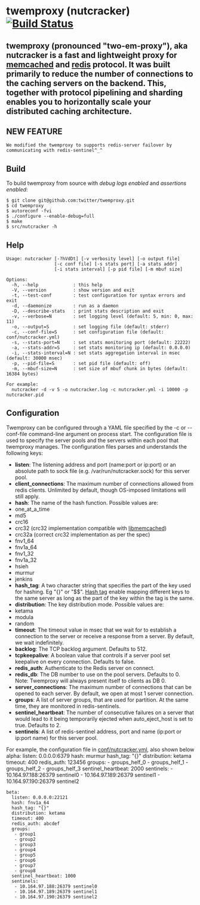 # twemproxy (nutcracker) [![Build Status](https://secure.travis-ci.org/twitter/twemproxy.png)](http://travis-ci.org/twitter/twemproxy)

**twemproxy** (pronounced "two-em-proxy"), aka **nutcracker** is a fast and lightweight proxy for [memcached](http://www.memcached.org/) and [redis](http://redis.io/) protocol. It was built primarily to reduce the number of connections to the caching servers on the backend. This, together with protocol pipelining and sharding enables you to horizontally scale your distributed caching architecture.
----------------------------------------------------------------------------------------------------------------------

## NEW FEATURE

    We modified the twemproxy to supports redis-server failover by communicating with redis-sentinel^_^

## Build

To build twemproxy from source with _debug logs enabled_ and _assertions enabled_:

    $ git clone git@github.com:twitter/twemproxy.git
    $ cd twemproxy
    $ autoreconf -fvi
    $ ./configure --enable-debug=full
    $ make
    $ src/nutcracker -h

## Help

    Usage: nutcracker [-?hVdDt] [-v verbosity level] [-o output file]
                      [-c conf file] [-s stats port] [-a stats addr]
                      [-i stats interval] [-p pid file] [-m mbuf size]

    Options:
      -h, --help             : this help
      -V, --version          : show version and exit
      -t, --test-conf        : test configuration for syntax errors and exit
      -d, --daemonize        : run as a daemon
      -D, --describe-stats   : print stats description and exit
      -v, --verbose=N        : set logging level (default: 5, min: 0, max: 11)
      -o, --output=S         : set logging file (default: stderr)
      -c, --conf-file=S      : set configuration file (default: conf/nutcracker.yml)
      -s, --stats-port=N     : set stats monitoring port (default: 22222)
      -a, --stats-addr=S     : set stats monitoring ip (default: 0.0.0.0)
      -i, --stats-interval=N : set stats aggregation interval in msec (default: 30000 msec)
      -p, --pid-file=S       : set pid file (default: off)
      -m, --mbuf-size=N      : set size of mbuf chunk in bytes (default: 16384 bytes)

    For example:
      nutcracker -d -v 5 -o nutcracker.log -c nutcracker.yml -i 10000 -p nutcracker.pid

## Configuration

Twemproxy can be configured through a YAML file specified by the -c or --conf-file command-line argument on process start. The configuration file is used to specify the server pools and the servers within each pool that twemproxy manages. The configuration files parses and understands the following keys:

+ **listen**: The listening address and port (name:port or ip:port) or an absolute path to sock file (e.g. /var/run/nutcracker.sock) for this server pool.
+ **client_connections**: The maximum number of connections allowed from redis clients. Unlimited by default, though OS-imposed limitations will still apply.
+ **hash**: The name of the hash function. Possible values are:
 + one_at_a_time
 + md5
 + crc16
 + crc32 (crc32 implementation compatible with [libmemcached](http://libmemcached.org/))
 + crc32a (correct crc32 implementation as per the spec)
 + fnv1_64
 + fnv1a_64
 + fnv1_32
 + fnv1a_32
 + hsieh
 + murmur
 + jenkins
+ **hash_tag**: A two character string that specifies the part of the key used for hashing. Eg "{}" or "$$". [Hash tag](notes/recommendation.md#hash-tags) enable mapping different keys to the same server as long as the part of the key within the tag is the same.
+ **distribution**: The key distribution mode. Possible values are:
 + ketama
 + modula
 + random
+ **timeout**: The timeout value in msec that we wait for to establish a connection to the server or receive a response from a server. By default, we wait indefinitely.
+ **backlog**: The TCP backlog argument. Defaults to 512.
+ **tcpkeepalive**: A boolean value that controls if a server pool set keepalive on every connection. Defaults to false.
+ **redis_auth**: Authenticate to the Redis server on connect.
+ **redis_db**: The DB number to use on the pool servers. Defaults to 0. Note: Twemproxy will always present itself to clients as DB 0.
+ **server_connections**: The maximum number of connections that can be opened to each server. By default, we open at most 1 server connection.
+ **groups**: A list of server groups, that are used for partition. At the same time, they are monitored in redis-sentinels.
+ **sentinel_heartbeat**: The number of consecutive failures on a server that would lead to it being temporarily ejected when auto_eject_host is set to true. Defaults to 2.
+ **sentinels**: A list of redis-sentinel address, port and name (ip:port or ip:port name) for this server pool.


For example, the configuration file in [conf/nutcracker.yml](conf/nutcracker.yml), also shown below
    alpha:
      listen: 0.0.0.0:6379
      hash: murmur
      hash_tag: "{}"
      distribution: ketama
      timeout: 400
      redis_auth: 123456
      groups:
       - groups_helf_0
       - groups_helf_1
       - groups_helf_2
       - groups_helf_3
      sentinel_heartbeat: 2000
      sentinels:
       - 10.164.97.188:26379 sentinel0
       - 10.164.97.189:26379 sentinel1
       - 10.164.97.190:26379 sentinel2

    beta:
      listen: 0.0.0.0:22121
      hash: fnv1a_64
      hash_tag: "{}"
      distribution: ketama
      timeout: 400
      redis_auth: abcdef
      groups:
       - group1
       - group2
       - group3
       - group4
       - group5
       - group6
       - group7
       - group8
      sentinel_heartbeat: 1000
      sentinels:
       - 10.164.97.188:26379 sentinel0
       - 10.164.97.189:26379 sentinel1
       - 10.164.97.190:26379 sentinel2

